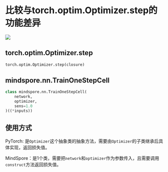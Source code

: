 # 比较与torch.optim.Optimizer.step的功能差异

<a href="https://gitee.com/mindspore/docs/blob/master/docs/mindspore/migration_guide/source_zh_cn/api_mapping/pytorch_diff/TrainOneStepCell.md" target="_blank"><img src="https://gitee.com/mindspore/docs/raw/master/resource/_static/logo_source.png"></a>

## torch.optim.Optimizer.step

```python
torch.optim.Optimizer.step(closure)
```

## mindspore.nn.TrainOneStepCell

```python
class mindspore.nn.TrainOneStepCell(
    network,
    optimizer,
    sens=1.0
)((*inputs))
```

## 使用方式

PyTorch: 是`Optimizer`这个抽象类的抽象方法，需要由`Optimizer`的子类继承后具体实现，返回损失值。

MindSpore：是1个类，需要把`network`和`optimizer`作为参数传入，且需要调用`construct`方法返回损失值。